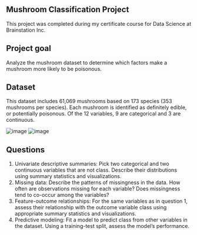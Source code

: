 ##  Mushroom Classification Project
This project was completed during my certificate course for Data Science at Brainstation Inc.

##  Project goal
Analyze the mushroom dataset to determine which factors make a mushroom more likely to be
poisonous.


## Dataset
This dataset includes 61,069 mushrooms based on 173 species (353 mushrooms per species).
Each mushroom is identified as definitely edible, or potentially poisonous. Of the 12 variables, 9
are categorical and 3 are continuous.



![image](https://github.com/anishk18/Python-Projects/assets/62049962/b6810f83-a1ac-4886-b2d8-dc8a0e738b75)
![image](https://github.com/anishk18/Python-Projects/assets/62049962/a54de0ab-1fa3-482e-a099-075a704b9498)


 ## Questions
1. Univariate descriptive summaries: Pick two categorical and two continuous variables
that are not class. Describe their distributions using summary statistics and
visualizations.
2. Missing data: Describe the patterns of missingness in the data. How often are
observations missing for each variable? Does missingness tend to co-occur among the
variables?
3. Feature-outcome relationships: For the same variables as in question 1, assess their
relationship with the outcome variable class using appropriate summary statistics and
visualizations.
4. Predictive modeling: Fit a model to predict class from other variables in the dataset.
Using a training-test split, assess the model’s performance.
